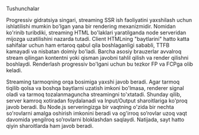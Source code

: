 Tushunchalar

Progressiv gidratsiya singari, streaming SSR ish faoliyatini yaxshilash uchun ishlatilishi mumkin bo'lgan yana bir rendering mexanizmidir. Nomidan ko'rinib turibdiki, streaming HTML bo'laklari yaratilganda node serveridan mijozga uzatilishini nazarda tutadi. Client HTMLning "baytlarini" hatto katta sahifalar uchun ham ertaroq qabul qila boshlaganligi sababli, TTFB kamayadi va nisbatan doimiy bo'ladi. Barcha asosiy brauzerlar avvalroq stream qilingan kontentni yoki qisman javobni tahlil qilish va render qilishni boshlaydi. Renderlash progressiv bo'lgani uchun bu tezkor FP va FCPga olib keladi.

Streaming tarmoqning orqa bosimiga yaxshi javob beradi. Agar tarmoq tiqilib qolsa va boshqa baytlarni uzatish imkoni bo'lmasa, renderer signal oladi va tarmoq tozalanmaguncha streamingni to'xtatadi. Shunday qilib, server kamroq xotiradan foydalanadi va Input/Output sharoitlariga ko'proq javob beradi. Bu Node.js serveringizga bir vaqtning o'zida bir nechta so'rovlarni amalga oshirish imkonini beradi va og'irroq so’rovlar uzoq vaqt davomida yengilroq so’rovlarni bloklashdan saqlaydi. Natijada, sayt hatto qiyin sharoitlarda ham javob beradi.
